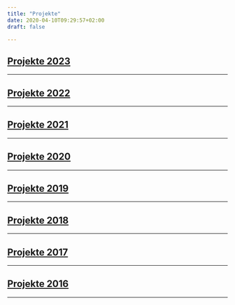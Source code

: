 ```yaml
---
title: "Projekte"
date: 2020-04-10T09:29:57+02:00
draft: false

---
```

## [Projekte 2023](https://jasmin-schaedler.com/de/2023)
-------------
## [Projekte 2022](https://jasmin-schaedler.com/de/2022)
-------------
## [Projekte 2021](https://jasmin-schaedler.com/de/2021)
-------------
## [Projekte 2020](https://jasmin-schaedler.com/de/2020)
-------------
## [Projekte 2019](https://jasmin-schaedler.com/de/2019)
-------------
## [Projekte 2018](https://jasmin-schaedler.com/de/2018)
-------------
## [Projekte 2017](https://jasmin-schaedler.com/de/2017)
-------------
## [Projekte 2016](https://jasmin-schaedler.com/de/2016)
-------------
